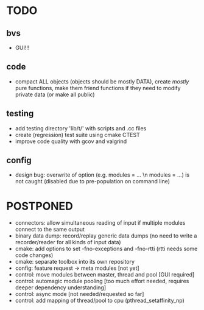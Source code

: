 TODO
====

bvs
---
* GUI!!!

code
----
* compact ALL objects (objects should be mostly DATA), create *mostly* pure functions, make them friend functions if they need to modify private data (or make all public)

testing
-------
* add testing directory 'lib/t/' with scripts and .cc files
* create (regression) test suite using cmake CTEST
* improve code quality with gcov and valgrind

config
------
* design bug: overwrite of option (e.g. modules = ... \n modules = ...) is not caught (disabled due to pre-population on command line)

POSTPONED
=========
* connectors: allow simultaneous reading of input if multiple modules connect to the same output
* binary data dump: record/replay generic data dumps (no need to write a recorder/reader for all kinds of input data)
* cmake: add options to set -fno-exceptions and -fno-rtti (rtti needs some code changes)
* cmake: separate toolbox into its own repository
* config: feature request -> meta modules [not yet]
* control: move modules between master, thread and pool [GUI required]
* control: automagic module pooling [too much effort needed, requires deeper dependency understanding]
* control: async mode [not needed/requested so far]
* control: add mapping of thread/pool to cpu (pthread_setaffinity_np)
